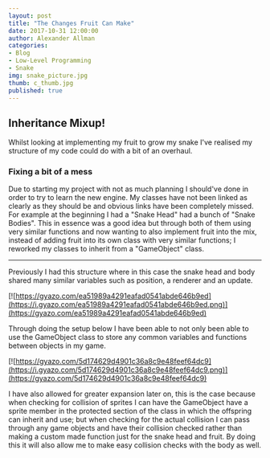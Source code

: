 ```yaml
---
layout: post
title: "The Changes Fruit Can Make"
date: 2017-10-31 12:00:00
author: Alexander Allman
categories:
- Blog
- Low-Level Programming
- Snake
img: snake_picture.jpg
thumb: c_thumb.jpg
published: true
---
```


## Inheritance Mixup!

Whilst looking at implementing my fruit to grow my snake I've realised my structure of my code could do with a bit of an overhaul.
<!--more-->

### Fixing a bit of a mess

Due to starting my project with not as much planning I should've done in order to try to learn the new engine. My classes have not been linked as clearly as they should be and obvious links have been completely missed. For example at the beginning I had a "Snake Head" had a bunch of "Snake Bodies". This in essence was a good idea but through both of them using very similar functions and now wanting to also implement fruit into the mix, instead of adding fruit into its own class with very similar functions; I reworked my classes to inherit from a "GameObject" class.

-----

Previously I had this structure where in this case the snake head and body shared many similar variables such as position, a renderer and an update.

[![https://gyazo.com/ea51989a4291eafad0541abde646b9ed](https://i.gyazo.com/ea51989a4291eafad0541abde646b9ed.png)](https://gyazo.com/ea51989a4291eafad0541abde646b9ed)

Through doing the setup below I have been able to not only been able to use the GameObject class to store any common variables and functions between objects in my game.


[![https://gyazo.com/5d174629d4901c36a8c9e48feef64dc9](https://i.gyazo.com/5d174629d4901c36a8c9e48feef64dc9.png)](https://gyazo.com/5d174629d4901c36a8c9e48feef64dc9)


 I have also allowed for greater expansion later on, this is the case because when checking for collision of sprites I can have the GameObject have a sprite member in the protected section of the class in which the offspring can inherit and use; but when checking for the actual collision I can pass through any game objects and have their collision checked rather than making a custom made function just for the snake head and fruit. By doing this it will also allow me to make easy collision checks with the body as well.
